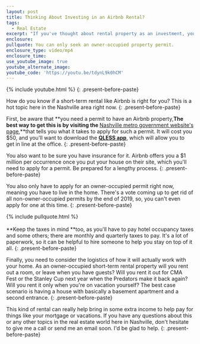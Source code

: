 ```yaml
---
layout: post
title: Thinking About Investing in an Airbnb Rental?
tags:
  - Real Estate
excerpt: "If you've thought about rental property as an investment, you've probably considered using Airbnb. How do you know if these short-term rentals are right for you?"
enclosure:
pullquote: You can only seek an owner-occupied property permit.
enclosure_type: video/mp4
enclosure_time:
use_youtube_image: true
youtube_alternate_image:
youtube_code: 'https://youtu.be/tdynL9k0hCM'
---
```



{% include youtube.html %}
{: .present-before-paste}

How do you know if a short-term rental like Airbnb is right for you? This is a hot topic here in the Nashville area right now.
{: .present-before-paste}

First, be aware that **you need a permit to have an Airbnb property,**The best way to get this is by visiting the&nbsp;**[Nashville metro government website's page](http://www.nashville.gov/Codes-Administration/Construction-and-Permits/Short-Term-Rentals.aspx),**that tells you what it takes to apply for such a permit. It will cost you $50, and you'll want to download the **[QLESS app](https://www.qless.com/L)**, which will allow you to get in line at the office.
{: .present-before-paste}

You also want to be sure you have insurance for it. Airbnb offers you a $1 million per occurrence once you put your house on their site, which you'll need to apply for a permit. Be prepared for a lengthy process.
{: .present-before-paste}

You also only have to apply for an owner-occupied permit right now, meaning you have to live in the home. There's a vote coming up to get rid of all non-owner-occupied permits by the end of 2019, so, you can't even apply for one at this time.
{: .present-before-paste}

{% include pullquote.html %}
<br>
<br>**Keep the taxes in mind&nbsp;**too, as you'll have to pay hotel occupancy taxes and some others; there are monthly and quarterly taxes to pay. It's a lot of paperwork, so it can be helpful to hire someone to help you stay on top of it all.
{: .present-before-paste}

Finally, you need to consider the logistics of how it will actually work with your home. As an owner-occupied short-term rental property will you rent out a room, or leave when you have guests? Will you rent it out for CMA Fest or the Stanley Cup next year when the Predators make it back again? Will you rent it only when you're on vacation yourself? The best case scenario is having a house with basically a basement apartment and a second entrance.
{: .present-before-paste}

This kind of rental can really help bring in some extra income to help pay for things like your mortgage or vacations. If you have any questions about this or any other topics in the real estate world here in Nashville, don't hesitate to give me a call or send me an email soon. I'd be glad to help.
{: .present-before-paste}